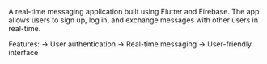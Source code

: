 A real-time messaging application built using Flutter and Firebase. The app allows users to sign up, log in, and exchange messages with other users in real-time.

Features:
-> User authentication
-> Real-time messaging
-> User-friendly interface
